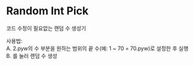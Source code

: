 # Random Int Pick
코드 수정이 필요없는 랜덤 수 생성기


사용법:  
  A. 2.pyw의 수 부분을 원하는 범위의 끝 수(예: 1 ~ 70 = 70.pyw)로 설정한 후 실행  
  B. <Enter>를 눌러 랜덤 수 생성  

